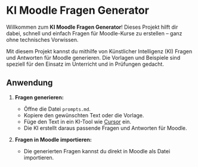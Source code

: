 # KI Moodle Fragen Generator

Willkommen zum **KI Moodle Fragen Generator**! Dieses Projekt hilft dir dabei, schnell und einfach Fragen für Moodle-Kurse zu erstellen – ganz ohne technisches Vorwissen.

Mit diesem Projekt kannst du mithilfe von Künstlicher Intelligenz (KI) Fragen und Antworten für Moodle generieren. Die Vorlagen und Beispiele sind speziell für den Einsatz im Unterricht und in Prüfungen gedacht.

## Anwendung

1. **Fragen generieren:**

   - Öffne die Datei `prompts.md`.
   - Kopiere den gewünschten Text oder die Vorlage.
   - Füge den Text in ein KI-Tool wie [Cursor](https://www.cursor.so/) ein.
   - Die KI erstellt daraus passende Fragen und Antworten für Moodle.

2. **Fragen in Moodle importieren:**
   - Die generierten Fragen kannst du direkt in Moodle als Datei importieren.
